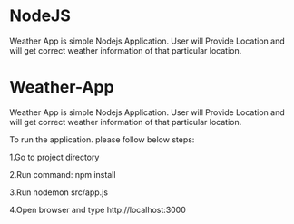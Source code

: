 # NodeJS
Weather App is simple Nodejs Application. User will Provide Location and will get correct weather information of that particular location.

# Weather-App
Weather App is simple Nodejs Application. User will Provide Location and will get correct weather information of that particular location.

To run the application. please follow below steps:

1.Go to project directory

2.Run command: npm install

3.Run nodemon src/app.js

4.Open browser and type http://localhost:3000
